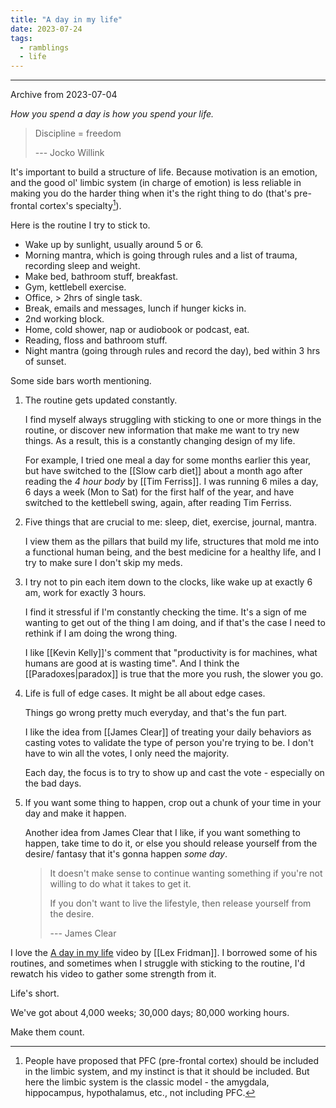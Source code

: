 ```yaml
---
title: "A day in my life"
date: 2023-07-24
tags:
  - ramblings
  - life
---
```



---
Archive from 2023-07-04

*How you spend a day is how you spend your life.*

> Discipline = freedom
> 
> --- Jocko Willink

It's important to build a structure of life.
Because motivation is an emotion, and the good ol' limbic system (in charge of emotion) is less reliable in making you do the harder thing when it's the right thing to do (that's pre-frontal cortex's specialty[^1]).

Here is the routine I try to stick to.

- Wake up by sunlight, usually around 5 or 6.
- Morning mantra, which is going through rules and a list of trauma, recording sleep and weight.
- Make bed, bathroom stuff, breakfast.
- Gym, kettlebell exercise.
- Office, > 2hrs of single task.
- Break, emails and messages, lunch if hunger kicks in.
- 2nd working block.
- Home, cold shower, nap or audiobook or podcast, eat.
- Reading, floss and bathroom stuff.
- Night mantra (going through rules and record the day), bed within 3 hrs of sunset.

Some side bars worth mentioning.

1. The routine gets updated constantly.

	I find myself always struggling with sticking to one or more things in the routine, or discover new information that make me want to try new things.
	As a result, this is a constantly changing design of my life.
 
	For example, I tried one meal a day for some months earlier this year, but have switched to the [[Slow carb diet]] about a month ago after reading the *4 hour body* by [[Tim Ferriss]]. 
	I was running 6 miles a day, 6 days a week (Mon to Sat) for the first half of the year, and have switched to the kettlebell swing, again, after reading Tim Ferriss.

2. Five things that are crucial to me: sleep, diet, exercise, journal, mantra.

	I view them as the pillars that build my life, structures that mold me into a functional human being, and the best medicine for a healthy life,
	and I try to make sure I don't skip my meds.

3. I try not to pin each item down to the clocks, like wake up at exactly 6 am, work for exactly 3 hours.

	I find it stressful if I'm constantly checking the time.
	It's a sign of me wanting to get out of the thing I am doing, and if that's the case I need to rethink if I am doing the wrong thing.

	I like [[Kevin Kelly]]'s comment that "productivity is for machines, what humans are good at is wasting time".
	And I think the [[Paradoxes|paradox]] is true that the more you rush, the slower you go.

4. Life is full of edge cases. It might be all about edge cases. 

	Things go wrong pretty much everyday, and that's the fun part.
 
	I like the idea from [[James Clear]] of treating your daily behaviors as casting votes to validate the type of person you're trying to be.
	I don't have to win all the votes, I only need the majority.

	Each day, the focus is to try to show up and cast the vote - especially on the bad days.

5. If you want some thing to happen, crop out a chunk of your time in your day and make it happen.

	Another idea from James Clear that I like, if you want something to happen, take time to do it, or else you should release yourself from the desire/ fantasy that it's gonna happen *some day*.
 
	> It doesn't make sense to continue wanting something if you're not willing to do what it takes to get it. 
	> 
	> If you don't want to live the lifestyle, then release yourself from the desire.
	> 
	> --- James Clear

I love the [A day in my life](https://youtu.be/0m3hGZvD-0s) video by [[Lex Fridman]].
I borrowed some of his routines, and sometimes when I struggle with sticking to the routine, I'd rewatch his video to gather some strength from it.

Life's short.

We've got about 4,000 weeks; 30,000 days; 80,000 working hours.

Make them count.

[^1]: People have proposed that PFC (pre-frontal cortex) should be included in the limbic system, and my instinct is that it should be included. But here the limbic system is the classic model - the amygdala, hippocampus, hypothalamus, etc., not including PFC.